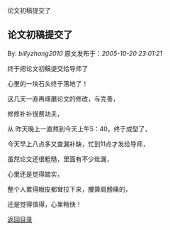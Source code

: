 论文初稿提交了
## 论文初稿提交了

By: *billyzhang2010* 原文发布于：*2005-10-20 23:01:21*

   终于把论文初稿提交给导师了

心里的一块石头终于落地了！

  这几天一直再琢磨论文的修改，与完善，

修修补补很费功夫，

  从
昨天晚上一直熬到今天上午5：40，终于成型了，

今天早上八点多又查漏补缺，忙到11点才发给导师，

  虽然论文还很粗糙，里面有不少纰漏，

心里还是觉得踏实，

  整个人累得眼皮都耷拉下来，腰算肩膀痛的，

还是觉得值得，心里畅快！

 

[返回目录](index.html)
